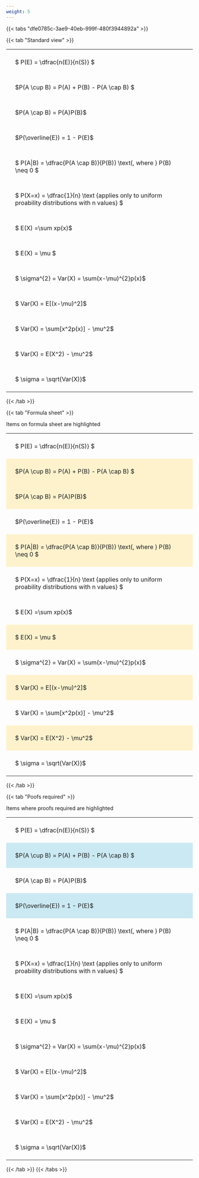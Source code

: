 ```yaml
---
weight: 5
---
```


{{< tabs "dfe0785c-3ae9-40eb-999f-480f3944892a" >}}

{{< tab "Standard view" >}}

<style type="text/css">
#T_b09a2 th.col_heading {
  text-align: left;
  font-size: 1em;
}
#T_b09a2 td {
  text-align: left;
  font-size: 1em;
  padding: 1.5em;
}
</style>
<table id="T_b09a2">
  <thead>
  </thead>
  <tbody>
    <tr>
      <td id="T_b09a2_row0_col0" class="data row0 col0" >$ P(E) = \dfrac{n(E)}{n(S)} $</td>
    </tr>
    <tr>
      <td id="T_b09a2_row1_col0" class="data row1 col0" >$P(A \cup B) = P(A) + P(B) - P(A \cap B) $</td>
    </tr>
    <tr>
      <td id="T_b09a2_row2_col0" class="data row2 col0" >$P(A \cap B)  = P(A)P(B)$</td>
    </tr>
    <tr>
      <td id="T_b09a2_row3_col0" class="data row3 col0" >$P(\overline{E}) = 1 - P(E)$</td>
    </tr>
    <tr>
      <td id="T_b09a2_row4_col0" class="data row4 col0" >$ P(A|B) = \dfrac{P(A \cap B)}{P(B)} \text{, where } P(B) \neq 0 $</td>
    </tr>
    <tr>
      <td id="T_b09a2_row5_col0" class="data row5 col0" >$ P(X=x) =  \dfrac{1}{n} 
\text {applies only to uniform proability distributions with n values} $</td>
    </tr>
    <tr>
      <td id="T_b09a2_row6_col0" class="data row6 col0" >$ E(X) =\sum xp(x)$</td>
    </tr>
    <tr>
      <td id="T_b09a2_row7_col0" class="data row7 col0" >$ E(X) = \mu $</td>
    </tr>
    <tr>
      <td id="T_b09a2_row8_col0" class="data row8 col0" >$ \sigma^{2} = Var(X) = \sum(x-\mu)^{2}p(x)$</td>
    </tr>
    <tr>
      <td id="T_b09a2_row9_col0" class="data row9 col0" >$ Var(X) = E[(x-\mu)^2]$</td>
    </tr>
    <tr>
      <td id="T_b09a2_row10_col0" class="data row10 col0" >$ Var(X) = \sum[x^2p(x)] - \mu^2$</td>
    </tr>
    <tr>
      <td id="T_b09a2_row11_col0" class="data row11 col0" >$ Var(X) = E(X^2) - \mu^2$</td>
    </tr>
    <tr>
      <td id="T_b09a2_row12_col0" class="data row12 col0" >$ \sigma = \sqrt{Var(X)}$</td>
    </tr>
  </tbody>
</table>
{{< /tab >}}

{{< tab "Formula sheet" >}}

Items on formula sheet are highlighted 
<br>
<style type="text/css">
#T_5f434 th.col_heading {
  text-align: left;
  font-size: 1em;
}
#T_5f434 td {
  text-align: left;
  font-size: 1em;
  padding: 1.5em;
}
#T_5f434_row0_col0, #T_5f434_row3_col0, #T_5f434_row5_col0, #T_5f434_row6_col0, #T_5f434_row8_col0, #T_5f434_row10_col0, #T_5f434_row12_col0 {
  background-color: rgba(0,0,0,0);
}
#T_5f434_row1_col0, #T_5f434_row2_col0, #T_5f434_row4_col0, #T_5f434_row7_col0, #T_5f434_row9_col0, #T_5f434_row11_col0 {
  background-color: rgba(255,194,10, 0.2);
}
</style>
<table id="T_5f434">
  <thead>
  </thead>
  <tbody>
    <tr>
      <td id="T_5f434_row0_col0" class="data row0 col0" >$ P(E) = \dfrac{n(E)}{n(S)} $</td>
    </tr>
    <tr>
      <td id="T_5f434_row1_col0" class="data row1 col0" >$P(A \cup B) = P(A) + P(B) - P(A \cap B) $</td>
    </tr>
    <tr>
      <td id="T_5f434_row2_col0" class="data row2 col0" >$P(A \cap B)  = P(A)P(B)$</td>
    </tr>
    <tr>
      <td id="T_5f434_row3_col0" class="data row3 col0" >$P(\overline{E}) = 1 - P(E)$</td>
    </tr>
    <tr>
      <td id="T_5f434_row4_col0" class="data row4 col0" >$ P(A|B) = \dfrac{P(A \cap B)}{P(B)} \text{, where } P(B) \neq 0 $</td>
    </tr>
    <tr>
      <td id="T_5f434_row5_col0" class="data row5 col0" >$ P(X=x) =  \dfrac{1}{n} 
\text {applies only to uniform proability distributions with n values} $</td>
    </tr>
    <tr>
      <td id="T_5f434_row6_col0" class="data row6 col0" >$ E(X) =\sum xp(x)$</td>
    </tr>
    <tr>
      <td id="T_5f434_row7_col0" class="data row7 col0" >$ E(X) = \mu $</td>
    </tr>
    <tr>
      <td id="T_5f434_row8_col0" class="data row8 col0" >$ \sigma^{2} = Var(X) = \sum(x-\mu)^{2}p(x)$</td>
    </tr>
    <tr>
      <td id="T_5f434_row9_col0" class="data row9 col0" >$ Var(X) = E[(x-\mu)^2]$</td>
    </tr>
    <tr>
      <td id="T_5f434_row10_col0" class="data row10 col0" >$ Var(X) = \sum[x^2p(x)] - \mu^2$</td>
    </tr>
    <tr>
      <td id="T_5f434_row11_col0" class="data row11 col0" >$ Var(X) = E(X^2) - \mu^2$</td>
    </tr>
    <tr>
      <td id="T_5f434_row12_col0" class="data row12 col0" >$ \sigma = \sqrt{Var(X)}$</td>
    </tr>
  </tbody>
</table>
{{< /tab >}}

{{< tab "Poofs required" >}}

Items where proofs required are highlighted 
<br>
<style type="text/css">
#T_ccd5f th.col_heading {
  text-align: left;
  font-size: 1em;
}
#T_ccd5f td {
  text-align: left;
  font-size: 1em;
  padding: 1.5em;
}
#T_ccd5f_row0_col0, #T_ccd5f_row2_col0, #T_ccd5f_row4_col0, #T_ccd5f_row5_col0, #T_ccd5f_row6_col0, #T_ccd5f_row7_col0, #T_ccd5f_row8_col0, #T_ccd5f_row9_col0, #T_ccd5f_row10_col0, #T_ccd5f_row11_col0, #T_ccd5f_row12_col0 {
  background-color: rgba(0,0,0,0);
}
#T_ccd5f_row1_col0, #T_ccd5f_row3_col0 {
  background-color: rgba(0,150,200, 0.2);
}
</style>
<table id="T_ccd5f">
  <thead>
  </thead>
  <tbody>
    <tr>
      <td id="T_ccd5f_row0_col0" class="data row0 col0" >$ P(E) = \dfrac{n(E)}{n(S)} $</td>
    </tr>
    <tr>
      <td id="T_ccd5f_row1_col0" class="data row1 col0" >$P(A \cup B) = P(A) + P(B) - P(A \cap B) $</td>
    </tr>
    <tr>
      <td id="T_ccd5f_row2_col0" class="data row2 col0" >$P(A \cap B)  = P(A)P(B)$</td>
    </tr>
    <tr>
      <td id="T_ccd5f_row3_col0" class="data row3 col0" >$P(\overline{E}) = 1 - P(E)$</td>
    </tr>
    <tr>
      <td id="T_ccd5f_row4_col0" class="data row4 col0" >$ P(A|B) = \dfrac{P(A \cap B)}{P(B)} \text{, where } P(B) \neq 0 $</td>
    </tr>
    <tr>
      <td id="T_ccd5f_row5_col0" class="data row5 col0" >$ P(X=x) =  \dfrac{1}{n} 
\text {applies only to uniform proability distributions with n values} $</td>
    </tr>
    <tr>
      <td id="T_ccd5f_row6_col0" class="data row6 col0" >$ E(X) =\sum xp(x)$</td>
    </tr>
    <tr>
      <td id="T_ccd5f_row7_col0" class="data row7 col0" >$ E(X) = \mu $</td>
    </tr>
    <tr>
      <td id="T_ccd5f_row8_col0" class="data row8 col0" >$ \sigma^{2} = Var(X) = \sum(x-\mu)^{2}p(x)$</td>
    </tr>
    <tr>
      <td id="T_ccd5f_row9_col0" class="data row9 col0" >$ Var(X) = E[(x-\mu)^2]$</td>
    </tr>
    <tr>
      <td id="T_ccd5f_row10_col0" class="data row10 col0" >$ Var(X) = \sum[x^2p(x)] - \mu^2$</td>
    </tr>
    <tr>
      <td id="T_ccd5f_row11_col0" class="data row11 col0" >$ Var(X) = E(X^2) - \mu^2$</td>
    </tr>
    <tr>
      <td id="T_ccd5f_row12_col0" class="data row12 col0" >$ \sigma = \sqrt{Var(X)}$</td>
    </tr>
  </tbody>
</table>
{{< /tab >}}
{{< /tabs >}}